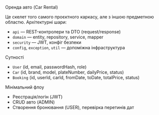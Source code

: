 Оренда авто (Car Rental)

Це скелет того самого проєктного каркасу, але з іншою предметною областю.
Архітектурні шари:
- `api` — REST-контролери та DTO (request/response)
- `domain` — entity, repository, service, mapper
- `security` — JWT, конфіг безпеки
- `config`, `exception`, `util` — допоміжна інфраструктура

Сутності 
- `User` (id, email, passwordHash, role)
- `Car` (id, brand, model, plateNumber, dailyPrice, status)
- `Booking` (id, userId, carId, fromDate, toDate, totalPrice, status)

 Мінімальний флоу
- Реєстрація/логін (JWT)
- CRUD авто (ADMIN)
- Створення бронювання (USER), перевірка перетинів дат

 
 
